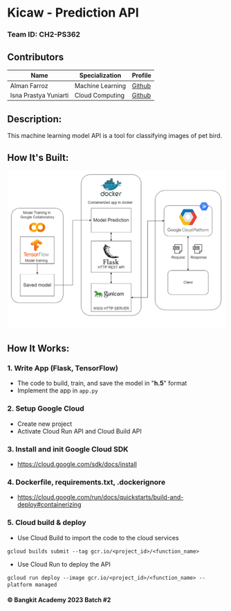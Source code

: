 # Kicaw - Prediction API
### Team ID: CH2-PS362

## Contributors

| Name                           | Specialization     | Profile                               |
| -------------------------------| ------------------ | --------------------------------------|
| Alman Farroz                   | Machine Learning   | [Github](https://github.com/almanfarroz) |
| Isna Prastya Yuniarti          | Cloud Computing    | [Github](https://github.com/akaishawl)|

## Description:
This machine learning model API is a tool for classifying images of pet bird.

## How It's Built:

![Kicaw ML Archi](https://github.com/kicaw-app/.github/blob/7a5a6851a1d685d77e83c44f6d260cdb32380b25/assets/ml_architecture.drawio.png)


## How It Works:

### 1. Write App (Flask, TensorFlow)
- The code to build, train, and save the model in "<b>h.5</b>" format
- Implement the app in `app.py`
  
### 2. Setup Google Cloud 
- Create new project
- Activate Cloud Run API and Cloud Build API

### 3. Install and init Google Cloud SDK
- https://cloud.google.com/sdk/docs/install

### 4. Dockerfile, requirements.txt, .dockerignore
- https://cloud.google.com/run/docs/quickstarts/build-and-deploy#containerizing

### 5. Cloud build & deploy
- Use Cloud Build to import the code to the cloud services
```
gcloud builds submit --tag gcr.io/<project_id>/<function_name>
```
- Use Cloud Run to deploy the API
```
gcloud run deploy --image gcr.io/<project_id>/<function_name> --platform managed
```


#### &copy; Bangkit Academy 2023 Batch #2
